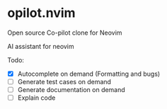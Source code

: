# opilot.nvim
Open source Co-pilot clone for Neovim 


AI assistant for neovim

Todo:
- [x] Autocomplete on demand (Formatting and bugs)
- [ ] Generate test cases on demand
- [ ] Generate documentation on demand
- [ ] Explain code
